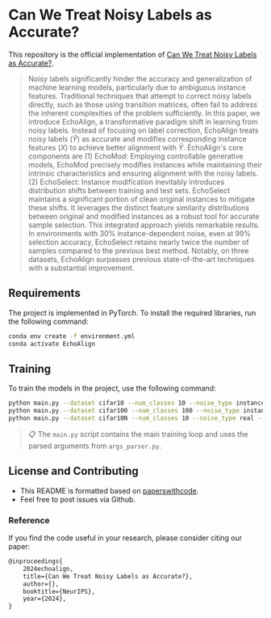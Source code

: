 # Can We Treat Noisy Labels as Accurate?

This repository is the official implementation
of [Can We Treat Noisy Labels as Accurate?](https://arxiv.org/abs/2030.12345).

> Noisy labels significantly hinder the accuracy and generalization of machine learning models, particularly due to
> ambiguous instance features. Traditional techniques that attempt to correct noisy labels directly, such as those using
> transition matrices, often fail to address the inherent complexities of the problem sufficiently. In this paper, we
> introduce EchoAlign, a transformative paradigm shift in learning from noisy labels. Instead of focusing on label
> correction, EchoAlign treats noisy labels ($\tilde{Y}$) as accurate and modifies corresponding instance features ($X$)
> to achieve better alignment with $\tilde{Y}$. EchoAlign's core components are (1) EchoMod: Employing controllable
> generative models, EchoMod precisely modifies instances while maintaining their intrinsic characteristics and ensuring
> alignment with the noisy labels. (2) EchoSelect: Instance modification inevitably introduces distribution shifts between
> training and test sets. EchoSelect maintains a significant portion of clean original instances to mitigate these shifts.
> It leverages the distinct feature similarity distributions between original and modified instances as a robust tool for
> accurate sample selection. This integrated approach yields remarkable results. In environments with 30\%
> instance-dependent noise, even at 99\% selection accuracy, EchoSelect retains nearly twice the number of samples
> compared to the previous best method. Notably, on three datasets, EchoAlign surpasses previous state-of-the-art
> techniques with a substantial improvement.

## Requirements

The project is implemented in PyTorch. To install the required libraries, run the following command:

```bash
conda env create -f environment.yml
conda activate EchoAlign
```

## Training

To train the models in the project, use the following command:

```bash
python main.py --dataset cifar10 --num_classes 10 --noise_type instance --noise_rate 0.5 --threshold 0.52
python main.py --dataset cifar100 --num_classes 100 --noise_type instance --noise_rate 0.5 --threshold 0.52
python main.py --dataset cifar10N --num_classes 10 --noise_type real --real_type random_label1 --threshold 0.43
```

> 📋 The `main.py` script contains the main training loop and uses the parsed arguments from `args_parser.py`.

## License and Contributing

- This README is formatted based on [paperswithcode](https://github.com/paperswithcode/releasing-research-code).
- Feel free to post issues via Github.

### Reference

If you find the code useful in your research, please consider citing our paper:

```latex
@inproceedings{
    2024echoalign,
    title={Can We Treat Noisy Labels as Accurate?},
    author={},
    booktitle={NeurIPS},
    year={2024},
}
```


